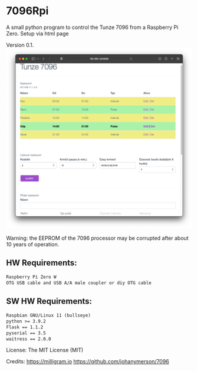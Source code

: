 # 7096Rpi
A small python program to control the Tunze 7096 from a Raspberry Pi Zero.
Setup via html page

Version 0.1.
![image](screenshot.png)


Warning: the EEPROM of the 7096 processor may be corrupted after about 10 years of operation.

## HW Requirements:
	Raspberry Pi Zero W
	OTG USB cable and USB A/A male coupler or diy OTG cable

## SW HW Requirements:
	Raspbian GNU/Linux 11 (bullseye)
	python >= 3.9.2
	Flask == 1.1.2
	pyserial == 3.5
	waitress == 2.0.0

License: The MIT License (MIT)

Credits:
https://milligram.io
https://github.com/johanymerson/7096
